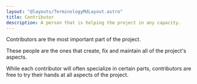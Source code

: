 ```yaml
---
layout: "@layouts/TerminologyMdLayout.astro"
title: Contributor
description: A person that is helping the project in any capacity.
---
```


Contributors are the most important part of the project.

These people are the ones that create, fix and maintain all of the project's aspects.

While each contributor will often specialize in certain parts, contributors are free to try their hands at all aspects of the project.
